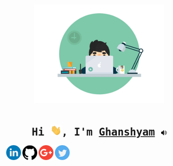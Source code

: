 <p align="center">
     <img src="https://github.com/CG1507/CG1507/blob/master/media/desk.gif" width="70%">
    <br><br>
</p>

<h1 align="center">
	<samp>
		Hi <img src="https://github.com/CG1507/CG1507/blob/master/media/hello.gif" width="30px">,
		I'm <a href="https://cg1507.github.io/">Ghanshyam</a>
		<a href="https://youtu.be/aIeWSrxrR3M?t=11" target="_blank"><img src="https://github.com/CG1507/CG1507/blob/master/media/speaker.png" width="15px"></a>
	</samp>
</h1>

<a href="https://www.linkedin.com/in/cg1507/"><img src="https://github.com/CG1507/CG1507/blob/master/media/linkedin.png" width="40" /></a>
<a href="https://github.com/CG1507"><img src="https://github.com/CG1507/CG1507/blob/master/media/github-logo.png" width="40" /></a>
<a href="mailto:g8ghanshym@gmail.com"><img src="https://github.com/CG1507/CG1507/blob/master/media/google-plus.png" width="40" /></a>
<a href="https://twitter.com/g8ghanshym"><img src="https://github.com/CG1507/CG1507/blob/master/media/twitter.png" width="40" /></a>
